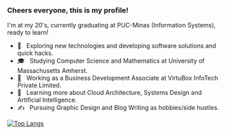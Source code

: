 ### Cheers everyone, this is my profile! 
I'm at my 20's, currently graduating at PUC-Minas (Information Systems), ready to learn!

- 🤔 &nbsp; Exploring new technologies and developing software solutions and quick hacks.
- 🎓 &nbsp; Studying Computer Science and Mathematics at University of Massachusetts Amherst.
- 💼 &nbsp; Working as a Business Development Associate at VirtuBox InfoTech Private Limited.
- 🌱 &nbsp; Learning more about Cloud Architecture, Systems Design and Artificial Intelligence.
- ✍️ &nbsp; Pursuing Graphic Design and Blog Writing as hobbies/side hustles.

[![Top Langs](https://github-readme-stats.vercel.app/api/top-langs/?username=LgAcerbi)](https://github.com/LgAcerbi/github-readme-stats)
